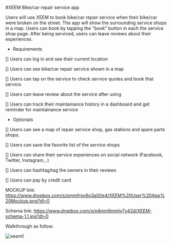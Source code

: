 #XEEM
Bike/car repair service app

Users will use XEEM to book bike/car repair service when their bike/car were broken on the street. The app will show the surrounding service shops in a map. Users can book by tapping the "book" button in each the service shop page. After being serviced, users can leave reviews about their experiences.

* Requirements

[] Users can log in and see their current location

[] Users can see bike/car repair service shown in a map

[] Users can tap on the service to check service quotes and book that service.

[] Users can leave review about the service after using 

[] Users can track their maintainance history in a dashboard and get reminder for maintainance service


* Optionals

[] Users can see a map of repair service shop, gas stations and spare parts shops.

[] Users can save the favorite list of the service shops

[] Users can share their service experiences on social network (Facebook, Twitter, Instagram,..)

[] Users can hashtag/tag the owners in their reviews
 
[] Users can pay by credit card



MOCKUP link: https://www.dropbox.com/s/pmmfrpy6o3a00e4/XEEM%20User%20App%20Mockup.png?dl=0

Schema link: https://www.dropbox.com/s/e4mm9nimlv7y42d/XEEM-schema-1.1.jpg?dl=0

Walkthrough as follow:

![xeem1](https://cloud.githubusercontent.com/assets/14104944/11768083/aa6a3236-a1f4-11e5-9af4-5f7393d1189d.gif)


